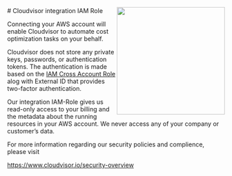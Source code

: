 <img align="right" width="250" src="https://cloudvisor.io/assets/img/invert.svg">
# Cloudvisor integration IAM Role

Connecting your AWS account will enable Cloudvisor to automate cost optimization tasks on your behalf.

Cloudvisor does not store any private keys, passwords, or authentication tokens.
The authentication is made based on the [IAM Cross Account Role](https://docs.aws.amazon.com/IAM/latest/UserGuide/tutorial_cross-account-with-roles.html) alog with External ID that provides two-factor authentication.

Our integration IAM-Role gives us read-only access to your billing and the metadata about the running resources in your AWS account.
We never access any of your company or customer’s data.

For more information regarding our security policies and complience, please visit

https://www.cloudvisor.io/security-overview


